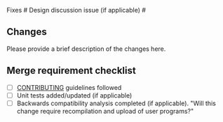 Fixes #
Design discussion issue (if applicable) #

## Changes

Please provide a brief description of the changes here.

## Merge requirement checklist

* [ ] [CONTRIBUTING](https://github.com/NillionNetwork/nada-dsl/blob/main/CONTRIBUTING.md) guidelines followed
* [ ] Unit tests added/updated (if applicable)
* [ ] Backwards compatibility analysis completed (if applicable). "Will this change require recompilation and upload of user programs?"
